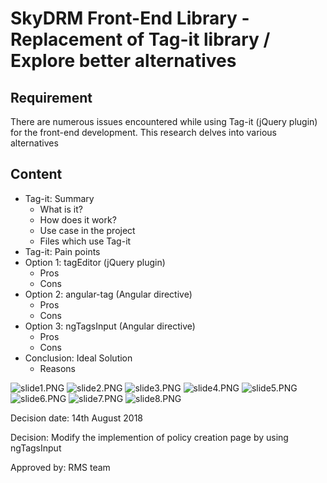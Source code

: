 # SkyDRM Front-End Library - Replacement of Tag-it library / Explore better alternatives

## Requirement

There are numerous issues encountered while using Tag-it (jQuery plugin) for the front-end development. This research delves into various alternatives

## Content

- Tag-it: Summary
    - What is it?
    - How does it work?
    - Use case in the project
    - Files which use Tag-it
- Tag-it: Pain points
- Option 1: tagEditor (jQuery plugin)
    - Pros
    - Cons
- Option 2: angular-tag (Angular directive)
    - Pros
    - Cons
- Option 3: ngTagsInput (Angular directive)
    - Pros
    - Cons
- Conclusion: Ideal Solution
    - Reasons

![slide1.PNG](https://bitbucket.org/repo/dBgzdj/images/48558867-slide1.PNG)
![slide2.PNG](https://bitbucket.org/repo/dBgzdj/images/4045125491-slide2.PNG)
![slide3.PNG](https://bitbucket.org/repo/dBgzdj/images/2544543966-slide3.PNG)
![slide4.PNG](https://bitbucket.org/repo/dBgzdj/images/2749170086-slide4.PNG)
![slide5.PNG](https://bitbucket.org/repo/dBgzdj/images/2658407361-slide5.PNG)
![slide6.PNG](https://bitbucket.org/repo/dBgzdj/images/2631353331-slide6.PNG)
![slide7.PNG](https://bitbucket.org/repo/dBgzdj/images/2138156604-slide7.PNG)
![slide8.PNG](https://bitbucket.org/repo/dBgzdj/images/3916761778-slide8.PNG)

Decision date: 14th August 2018

Decision: Modify the implemention of policy creation page by using ngTagsInput

Approved by: RMS team